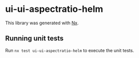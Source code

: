 # ui-ui-aspectratio-helm

This library was generated with [Nx](https://nx.dev).


## Running unit tests

Run `nx test ui-ui-aspectratio-helm` to execute the unit tests.

